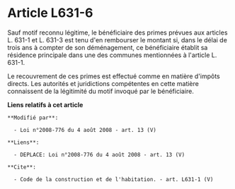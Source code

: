 # Article L631-6

Sauf motif reconnu légitime, le bénéficiaire des primes prévues aux articles L. 631-1 et L. 631-3 est tenu d'en rembourser le
montant si, dans le délai de trois ans à compter de son déménagement, ce bénéficiaire établit sa résidence principale dans
une des communes mentionnées à l'article L. 631-1. 

Le recouvrement de ces primes est effectué comme en matière d'impôts directs. Les autorités et juridictions compétentes en
cette matière connaissent de la légitimité du motif invoqué par le bénéficiaire.

**Liens relatifs à cet article**

	**Modifié par**:

	  - Loi n°2008-776 du 4 août 2008 - art. 13 (V)

	**Liens**:

	  - DEPLACE: Loi n°2008-776 du 4 août 2008 - art. 13 (V)

	**Cite**:

	  - Code de la construction et de l'habitation. - art. L631-1 (V)
